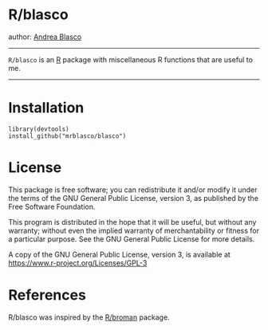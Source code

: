# R/blasco 

author: [Andrea Blasco](http://www.ablasco.org)

---

`R/blasco` is an [R](https://www.r-project.org) package with miscellaneous R functions that are useful to me.

---

# Installation

```
library(devtools)
install_github("mrblasco/blasco")
```


# License

This package is free software; you can redistribute it and/or modify it
under the terms of the GNU General Public License, version 3, as
published by the Free Software Foundation.

This program is distributed in the hope that it will be useful, but
without any warranty; without even the implied warranty of
merchantability or fitness for a particular purpose.  See the GNU
General Public License for more details.

A copy of the GNU General Public License, version 3, is available at
<https://www.r-project.org/Licenses/GPL-3>


# References

R/blasco was inspired by the [R/broman](https://github.com/kbroman/broman) package.
